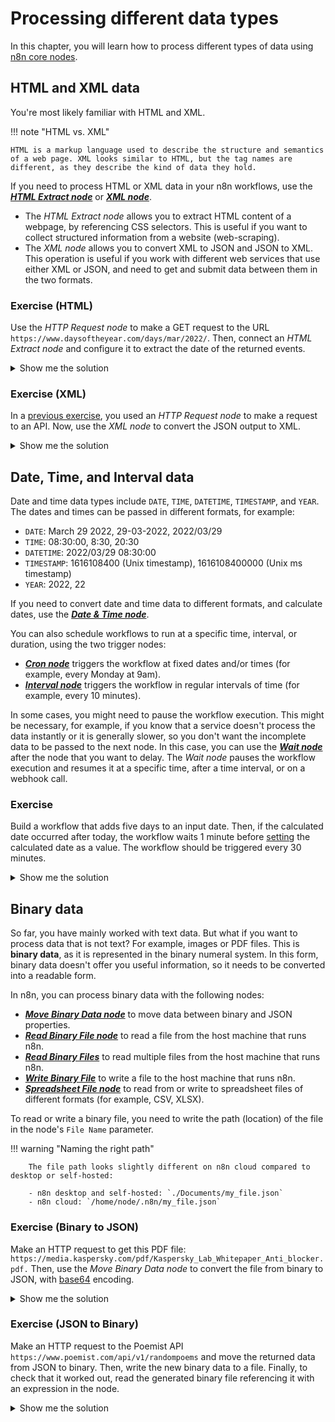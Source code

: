 # Processing different data types

In this chapter, you will learn how to process different types of data using [n8n core nodes](https://docs.n8n.io/getting-started/key-components/node.html#core-nodes).


## HTML and XML data

You're most likely familiar with HTML and XML.

!!! note "HTML vs. XML"

    HTML is a markup language used to describe the structure and semantics of a web page. XML looks similar to HTML, but the tag names are different, as they describe the kind of data they hold.

If you need to process HTML or XML data in your n8n workflows, use the [***HTML Extract node***](https://docs.n8n.io/nodes/n8n-nodes-base.htmlExtract/) or [***XML node***](https://docs.n8n.io/nodes/n8n-nodes-base.xml/#xml).

- The *HTML Extract node* allows you to extract HTML content of a webpage, by referencing CSS selectors. This is useful if you want to collect structured information from a website (web-scraping).
- The *XML node* allows you to convert XML to JSON and JSON to XML. This operation is useful if you work with different web services that use either XML or JSON, and need to get and submit data between them in the two formats.

### Exercise (HTML)
Use the *HTTP Request node* to make a GET request to the URL `https://www.daysoftheyear.com/days/mar/2022/`. Then, connect an *HTML Extract node* and configure it to extract the date of the returned events.

<details>
<summary>Show me the solution</summary>

Configure the *HTTP Request node* with the following parameters:
- Authentication: None
- Request Method: GET
- URL: https://www.daysoftheyear.com/days/mar/2022/

The result should look like this:

<figure><img src="./course_images/exercise_html_httpRequestNode.png" alt="" style="width:100%"><figcaption align = "center"><i>HTTP Request node</i></figcaption></figure>

Connect an *HTML Extract node* to the *HTTP Request node* and configure the former's parameters:
- Source Data: JSON
- JSON Property: data
- Extraction Values:
  - Key: event\
    CSS Selector: .js-link-target\
    Return Value: HTML\
  Note that you can add more values to extract more data.

The result should look like this:

<figure><img src="./course_images/exercise_html_htmlExtractNode.png" alt="" style="width:100%"><figcaption align = "center"><i>HTML Extract node</i></figcaption></figure>
</details>

### Exercise (XML)
In a [previous exercise](L2_chapter1.md/#exercise), you used an *HTTP Request node* to make a request to an API. Now, use the *XML node* to convert the JSON output to XML.

<details>
<summary>Show me the solution</summary>

Get data from the Poemist API using the *HTTP Request node* and connect an *XML node* to it with the following parameters:
- Mode: JSON to XML
- Property name: data

The result should look like this:

<figure><img src="./course_images/exercise_html_xmlNode_json.png" alt="" style="width:100%"><figcaption align = "center"><i>XML node (JSON to XML) – JSON View</i></figcaption></figure>

<figure><img src="./course_images/exercise_html_xmlNode_table.png" alt="" style="width:100%"><figcaption align = "center"><i>XML node (JSON to XML) – Table View</i></figcaption></figure>

To transform data the other way around, select the mode *XML to JSON*.

</details>


## Date, Time, and Interval data

Date and time data types include `DATE`, `TIME`, `DATETIME`, `TIMESTAMP`, and `YEAR`. The dates and times can be passed in different formats, for example:

- `DATE`: March 29 2022, 29-03-2022, 2022/03/29
- `TIME`: 08:30:00, 8:30, 20:30
- `DATETIME`: 2022/03/29 08:30:00
- `TIMESTAMP`: 1616108400 (Unix timestamp), 1616108400000 (Unix ms timestamp)
- `YEAR`: 2022, 22

If you need to convert date and time data to different formats, and calculate dates, use the [***Date & Time node***](https://docs.n8n.io/nodes/n8n-nodes-base.dateTime/).

You can also schedule workflows to run at a specific time, interval, or duration, using the two trigger nodes:

- [***Cron node***](https://docs.n8n.io/nodes/n8n-nodes-base.cron/) triggers the workflow at fixed dates and/or times (for example, every Monday at 9am).
- [***Interval node***](https://docs.n8n.io/nodes/n8n-nodes-base.interval/) triggers the workflow in regular intervals of time (for example, every 10 minutes).

In some cases, you might need to pause the workflow execution. This might be necessary, for example, if you know that a service doesn't process the data instantly or it is generally slower, so you don't want the incomplete data to be passed to the next node. In this case, you can use the [***Wait node***](https://docs.n8n.io/nodes/n8n-nodes-base.wait/) after the node that you want to delay. The *Wait node* pauses the workflow execution and resumes it at a specific time, after a time interval, or on a webhook call.

### Exercise

Build a workflow that adds five days to an input date. Then, if the calculated date occurred after today, the workflow waits 1 minute before [setting](https://docs.n8n.io/nodes/n8n-nodes-base.set/) the calculated date as a value. The workflow should be triggered every 30 minutes.

<details>
<summary>Show me the solution</summary>

You can build this workflow using the data from the *Customer Datastore node*, the three nodes for managing date and time, an *IF node* for conditional routing, and a *Set node* for setting the new calculated date. The workflow looks like this:

<figure><img src="./course_images/exercise_dateTime.png" alt="" style="width:100%"><figcaption align = "center"><i>Workflow for transforming dates</i></figcaption></figure>

To check the configuration of each node, you can copy the JSON code of this workflow and paste it in your Editor UI.

<code>
{
  "nodes": [
    {
      "parameters": {
        "action": "calculate",
        "value": "={{$json[\"created\"]}}",
        "duration": 5,
        "options": {}
      },
      "name": "Date & Time",
      "type": "n8n-nodes-base.dateTime",
      "typeVersion": 1,
      "position": [
        880,
        1500
      ]
    },
    {
      "parameters": {
        "unit": "hours"
      },
      "name": "Interval",
      "type": "n8n-nodes-base.interval",
      "typeVersion": 1,
      "position": [
        520,
        1500
      ]
    },
    {
      "parameters": {
        "unit": "minutes"
      },
      "name": "Wait",
      "type": "n8n-nodes-base.wait",
      "typeVersion": 1,
      "position": [
        1240,
        1500
      ],
      "webhookId": "d17effb8-ad90-4a74-bb88-daa3d3d18583"
    },
    {
      "parameters": {
        "conditions": {
          "dateTime": [
            {
              "value1": "={{$json[\"data\"]}}",
              "value2": "2022-02-03T11:45:38.932Z"
            }
          ]
        }
      },
      "name": "IF",
      "type": "n8n-nodes-base.if",
      "typeVersion": 1,
      "position": [
        1060,
        1500
      ]
    },
    {
      "parameters": {
        "values": {
          "string": [
            {
              "value": "={{$node[\"IF\"].json[\"data\"]}}"
            }
          ]
        },
        "options": {}
      },
      "name": "Set",
      "type": "n8n-nodes-base.set",
      "typeVersion": 1,
      "position": [
        1420,
        1500
      ]
    },
    {
      "parameters": {
        "operation": "getAllPeople",
        "returnAll": true
      },
      "name": "Customer Datastore",
      "type": "n8n-nodes-base.n8nTrainingCustomerDatastore",
      "typeVersion": 1,
      "position": [
        700,
        1500
      ]
    }
  ],
  "connections": {
    "Date & Time": {
      "main": [
        [
          {
            "node": "IF",
            "type": "main",
            "index": 0
          }
        ]
      ]
    },
    "Interval": {
      "main": [
        [
          {
            "node": "Customer Datastore",
            "type": "main",
            "index": 0
          }
        ]
      ]
    },
    "Wait": {
      "main": [
        [
          {
            "node": "Set",
            "type": "main",
            "index": 0
          }
        ]
      ]
    },
    "IF": {
      "main": [
        [
          {
            "node": "Wait",
            "type": "main",
            "index": 0
          }
        ]
      ]
    },
    "Customer Datastore": {
      "main": [
        [
          {
            "node": "Date & Time",
            "type": "main",
            "index": 0
          }
        ]
      ]
    }
  }
}
</code>
</details>


## Binary data

So far, you have mainly worked with text data. But what if you want to process data that is not text? For example, images or PDF files. This is **binary data**, as it is represented in the binary numeral system. In this form, binary data doesn't offer you useful information, so it needs to be converted into a readable form.

In n8n, you can process binary data with the following nodes:

- [***Move Binary Data node***](https://docs.n8n.io/nodes/n8n-nodes-base.moveBinaryData/) to move data between binary and JSON properties.
- [***Read Binary File node***](https://docs.n8n.io/nodes/n8n-nodes-base.readBinaryFile/) to read a file from the host machine that runs n8n.
- [***Read Binary Files***](https://docs.n8n.io/nodes/n8n-nodes-base.readBinaryFiles/) to read multiple files from the host machine that runs n8n.
- [***Write Binary File***](https://docs.n8n.io/nodes/n8n-nodes-base.writeBinaryFile/) to write a file to the host machine that runs n8n.
- [***Spreadsheet File node***](https://docs.n8n.io/nodes/n8n-nodes-base.spreadsheetFile/) to read from or write to spreadsheet files of different formats (for example, CSV, XLSX).

To read or write a binary file, you need to write the path (location) of the file in the node's `File Name` parameter.

!!! warning "Naming the right path"

		The file path looks slightly different on n8n cloud compared to desktop or self-hosted:

		- n8n desktop and self-hosted: `./Documents/my_file.json`
		- n8n cloud: `/home/node/.n8n/my_file.json`

### Exercise (Binary to JSON)

Make an HTTP request to get this PDF file: `https://media.kaspersky.com/pdf/Kaspersky_Lab_Whitepaper_Anti_blocker.pdf.` Then, use the *Move Binary Data node* to convert the file from binary to JSON, with [base64](https://developer.mozilla.org/en-US/docs/Glossary/Base64) encoding.

<details>
<summary>Show me the solution</summary>

In the *HTTP Request node*, you should see the PDF file in JSON, Table, and Binary view, like this:

<figure><img src="./course_images/exercise_binaryData_httpRequest_file.png" alt="" style="width:100%"><figcaption align = "center"><i>HTTP Request node to get PDF</i></figcaption></figure>

When you convert the PDF from binary to JSON with base64 encoding using the *Move Binary Data node*, the result should look like this:

<figure><img src="./course_images/exercise_binaryData_moveData_btoj.png" alt="" style="width:100%"><figcaption align = "center"><i>Move Binary Data node (Binary to JSON) with base64 encoding</i></figcaption></figure>

To check the configuration of the nodes, you can copy-paste the JSON code of the workflow:

<code>
{
  "nodes": [
    {
      "parameters": {
        "url": "https://media.kaspersky.com/pdf/Kaspersky_Lab_Whitepaper_Anti_blocker.pdf",
        "responseFormat": "file",
        "options": {}
      },
      "name": "HTTP Request",
      "type": "n8n-nodes-base.httpRequest",
      "typeVersion": 1,
      "position": [
        1340,
        1080
      ]
    },
    {
      "parameters": {
        "setAllData": false,
        "options": {
          "encoding": "base64"
        }
      },
      "name": "Move Binary Data",
      "type": "n8n-nodes-base.moveBinaryData",
      "typeVersion": 1,
      "position": [
        1600,
        1080
      ]
    }
  ],
  "connections": {
    "HTTP Request": {
      "main": [
        [
          {
            "node": "Move Binary Data",
            "type": "main",
            "index": 0
          }
        ]
      ]
    }
  }
}
</code>

</details>

### Exercise (JSON to Binary)

Make an HTTP request to the Poemist API `https://www.poemist.com/api/v1/randompoems` and move the returned data from JSON to binary. Then, write the new binary data to a file. Finally, to check that it worked out, read the generated binary file referencing it with an expression in the node.

<details>
<summary>Show me the solution</summary>

The workflow for this exercise looks like this:

<figure><img src="./course_images/exercise_binaryData.png" alt="" style="width:100%"><figcaption align = "center"><i>Workflow for moving JSON to binary data</i></figcaption></figure>

To check the configuration of the nodes, you can copy-paste the JSON code of the workflow:

<code>
{
  "nodes": [
    {
      "parameters": {
        "filePath": "={{$json[\"fileName\"]}}"
      },
      "name": "Read Binary File",
      "type": "n8n-nodes-base.readBinaryFile",
      "typeVersion": 1,
      "position": [
        1060,
        500
      ]
    },
    {
      "parameters": {
        "url": "https://www.poemist.com/api/v1/randompoems",
        "options": {
          "splitIntoItems": true
        }
      },
      "name": "HTTP Request",
      "type": "n8n-nodes-base.httpRequest",
      "typeVersion": 1,
      "position": [
        520,
        500
      ]
    },
    {
      "parameters": {
        "fileName": "/home/node/.n8n/poemist.json"
      },
      "name": "Write Binary File",
      "type": "n8n-nodes-base.writeBinaryFile",
      "position": [
        880,
        500
      ],
      "typeVersion": 1
    },
    {
      "parameters": {
        "mode": "jsonToBinary",
        "options": {}
      },
      "name": "Move Binary Data",
      "type": "n8n-nodes-base.moveBinaryData",
      "position": [
        700,
        500
      ],
      "typeVersion": 1
    }
  ],
  "connections": {
    "HTTP Request": {
      "main": [
        [
          {
            "node": "Move Binary Data",
            "type": "main",
            "index": 0
          }
        ]
      ]
    },
    "Write Binary File": {
      "main": [
        [
          {
            "node": "Read Binary File",
            "type": "main",
            "index": 0
          }
        ]
      ]
    },
    "Move Binary Data": {
      "main": [
        [
          {
            "node": "Write Binary File",
            "type": "main",
            "index": 0
          }
        ]
      ]
    }
  }
}
</code>

</details>
